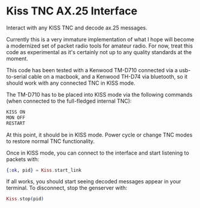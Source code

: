 # Kiss TNC AX.25 Interface

Interact with any KISS TNC and decode ax.25 messages.

Currently this is a very immature implementation of what I hope will become a modernized set of packet radio tools for amateur radio. For now, treat this code as experimental as it's certainly not up to any quality standards at the moment.

This code has been tested with a Kenwood TM-D710 connected via a usb-to-serial cable on a macbook, and a Kenwood TH-D74 via bluetooth, so it should work with any connected TNC in KISS mode.

The TM-D710 has to be placed into KISS mode via the following commands (when connected to the full-fledged internal TNC):

```bash
KISS ON
MON OFF
RESTART
```

At this point, it should be in KISS mode. Power cycle or change TNC modes to restore normal TNC functionality.

Once in KISS mode, you can connect to the interface and start listening to packets with:

```elixir
{:ok, pid} = Kiss.start_link
```

If all works, you should start seeing decoded messages appear in your terminal. To disconnect, stop the genserver with:

```elixir
Kiss.stop(pid)
```